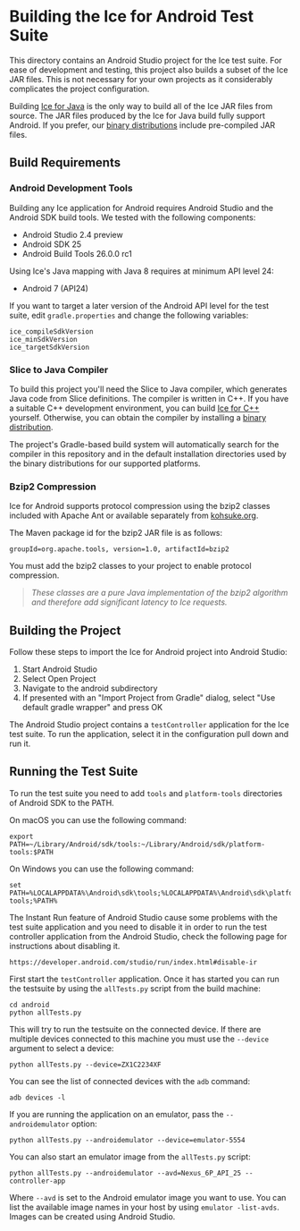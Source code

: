 # Building the Ice for Android Test Suite

This directory contains an Android Studio project for the Ice test suite. For
ease of development and testing, this project also builds a subset of the Ice
JAR files. This is not necessary for your own projects as it considerably
complicates the project configuration.

Building [Ice for Java](../java/BuildInstructions.md) is the only way to build
all of the Ice JAR files from source. The JAR files produced by the Ice for Java
build fully support Android. If you prefer, our [binary distributions][1]
include pre-compiled JAR files.

## Build Requirements

### Android Development Tools

Building any Ice application for Android requires Android Studio and the Android
SDK build tools. We tested with the following components:

- Android Studio 2.4 preview
- Android SDK 25
- Android Build Tools 26.0.0 rc1

Using Ice's Java mapping with Java 8 requires at minimum API level 24:

- Android 7 (API24)

If you want to target a later version of the Android API level for the test
suite, edit `gradle.properties` and change the following variables:

    ice_compileSdkVersion
    ice_minSdkVersion
    ice_targetSdkVersion

### Slice to Java Compiler

To build this project you'll need the Slice to Java compiler, which generates
Java code from Slice definitions. The compiler is written in C++. If you have
a suitable C++ development environment, you can build [Ice for C++](../cpp)
yourself. Otherwise, you can obtain the compiler by installing a
[binary distribution][1].

The project's Gradle-based build system will automatically search for the
compiler in this repository and in the default installation directories used
by the binary distributions for our supported platforms.

### Bzip2 Compression

Ice for Android supports protocol compression using the bzip2 classes included
with Apache Ant or available separately from [kohsuke.org]().

The Maven package id for the bzip2 JAR file is as follows:

    groupId=org.apache.tools, version=1.0, artifactId=bzip2

You must add the bzip2 classes to your project to enable protocol compression.

> *These classes are a pure Java implementation of the bzip2 algorithm and
therefore add significant latency to Ice requests.*

## Building the Project

Follow these steps to import the Ice for Android project into Android Studio:

1. Start Android Studio
2. Select Open Project
3. Navigate to the android subdirectory
4. If presented with an "Import Project from Gradle" dialog, select
   "Use default gradle wrapper" and press OK

The Android Studio project contains a `testController` application for the Ice test
suite. To run the application, select it in the configuration pull down and run
it.

## Running the Test Suite

To run the test suite you need to add `tools` and `platform-tools` directories
of Android SDK to the PATH.

  On macOS you can use the following command:

    export PATH=~/Library/Android/sdk/tools:~/Library/Android/sdk/platform-tools:$PATH

  On Windows you can use the following command:

    set PATH=%LOCALAPPDATA%\Android\sdk\tools;%LOCALAPPDATA%\Android\sdk\platform-tools;%PATH%

The Instant Run feature of Android Studio cause some problems with the test suite
application and you need to disable it in order to run the test controller application
from the Android Studio, check the following page for instructions about disabling it.

    https://developer.android.com/studio/run/index.html#disable-ir

First start the `testController` application. Once it has started you can run
the testsuite by using the `allTests.py` script from the build machine:

    cd android
    python allTests.py

This will try to run the testsuite on the connected device. If there are multiple
devices connected to this machine you must use the `--device` argument to select
a device:

    python allTests.py --device=ZX1C2234XF

You can see the list of connected devices with the `adb` command:

    adb devices -l

If you are running the application on an emulator, pass the `--androidemulator` option:

    python allTests.py --androidemulator --device=emulator-5554

You can also start an emulator image from the `allTests.py` script:

    python allTests.py --androidemulator --avd=Nexus_6P_API_25 --controller-app

Where `--avd` is set to the Android emulator image you want to use. You can list
the available image names in your host by using `emulator -list-avds`. Images
can be created using Android Studio.

[1]: https://zeroc.com/download.html
